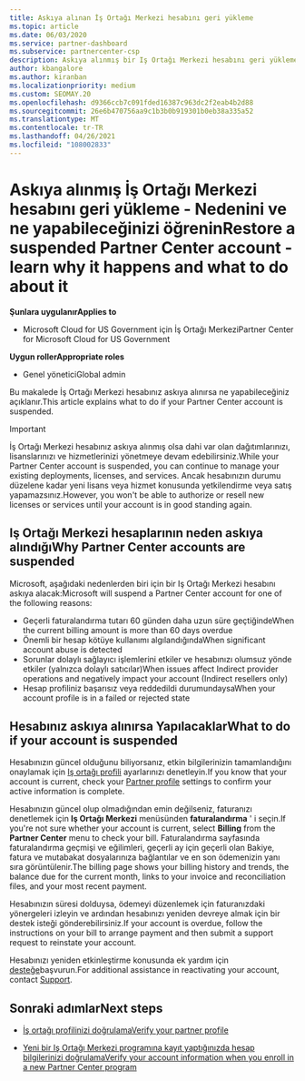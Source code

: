 ```yaml
---
title: Askıya alınan İş Ortağı Merkezi hesabını geri yükleme
ms.topic: article
ms.date: 06/03/2020
ms.service: partner-dashboard
ms.subservice: partnercenter-csp
description: Askıya alınmış bir Iş Ortağı Merkezi hesabını geri yüklemeyi, Iş ortağı hesabının neden askıya alınacağını ve askıya alma sırasında hesabınızı nasıl kullanabileceğinizi öğrenin.
author: kbangalore
ms.author: kiranban
ms.localizationpriority: medium
ms.custom: SEOMAY.20
ms.openlocfilehash: d9366ccb7c091fded16387c963dc2f2eab4b2d88
ms.sourcegitcommit: 26e6b470756aa9c1b3b0b919301b0eb38a335a52
ms.translationtype: MT
ms.contentlocale: tr-TR
ms.lasthandoff: 04/26/2021
ms.locfileid: "108002833"
---
```

# <a name="restore-a-suspended-partner-center-account---learn-why-it-happens-and-what-to-do-about-it"></a><span data-ttu-id="4fe92-103">Askıya alınmış İş Ortağı Merkezi hesabını geri yükleme - Nedenini ve ne yapabileceğinizi öğrenin</span><span class="sxs-lookup"><span data-stu-id="4fe92-103">Restore a suspended Partner Center account - learn why it happens and what to do about it</span></span>

<span data-ttu-id="4fe92-104">**Şunlara uygulanır**</span><span class="sxs-lookup"><span data-stu-id="4fe92-104">**Applies to**</span></span>

- <span data-ttu-id="4fe92-105">Microsoft Cloud for US Government için İş Ortağı Merkezi</span><span class="sxs-lookup"><span data-stu-id="4fe92-105">Partner Center for Microsoft Cloud for US Government</span></span>

<span data-ttu-id="4fe92-106">**Uygun roller**</span><span class="sxs-lookup"><span data-stu-id="4fe92-106">**Appropriate roles**</span></span>

- <span data-ttu-id="4fe92-107">Genel yönetici</span><span class="sxs-lookup"><span data-stu-id="4fe92-107">Global admin</span></span>

<span data-ttu-id="4fe92-108">Bu makalede İş Ortağı Merkezi hesabınız askıya alınırsa ne yapabileceğiniz açıklanır.</span><span class="sxs-lookup"><span data-stu-id="4fe92-108">This article explains what to do if your Partner Center account is suspended.</span></span>

> [!IMPORTANT]  
> <span data-ttu-id="4fe92-109">İş Ortağı Merkezi hesabınız askıya alınmış olsa dahi var olan dağıtımlarınızı, lisanslarınızı ve hizmetlerinizi yönetmeye devam edebilirsiniz.</span><span class="sxs-lookup"><span data-stu-id="4fe92-109">While your Partner Center account is suspended, you can continue to manage your existing deployments, licenses, and services.</span></span> <span data-ttu-id="4fe92-110">Ancak hesabınızın durumu düzelene kadar yeni lisans veya hizmet konusunda yetkilendirme veya satış yapamazsınız.</span><span class="sxs-lookup"><span data-stu-id="4fe92-110">However, you won't be able to authorize or resell new licenses or services until your account is in good standing again.</span></span>

## <a name="why-partner-center-accounts-are-suspended"></a><span data-ttu-id="4fe92-111">Iş Ortağı Merkezi hesaplarının neden askıya alındığı</span><span class="sxs-lookup"><span data-stu-id="4fe92-111">Why Partner Center accounts are suspended</span></span>

<span data-ttu-id="4fe92-112">Microsoft, aşağıdaki nedenlerden biri için bir Iş Ortağı Merkezi hesabını askıya alacak:</span><span class="sxs-lookup"><span data-stu-id="4fe92-112">Microsoft will suspend a Partner Center account for one of the following reasons:</span></span>

- <span data-ttu-id="4fe92-113">Geçerli faturalandırma tutarı 60 günden daha uzun süre geçtiğinde</span><span class="sxs-lookup"><span data-stu-id="4fe92-113">When the current billing amount is more than 60 days overdue</span></span>
- <span data-ttu-id="4fe92-114">Önemli bir hesap kötüye kullanımı algılandığında</span><span class="sxs-lookup"><span data-stu-id="4fe92-114">When significant account abuse is detected</span></span>
- <span data-ttu-id="4fe92-115">Sorunlar dolaylı sağlayıcı işlemlerini etkiler ve hesabınızı olumsuz yönde etkiler (yalnızca dolaylı satıcılar)</span><span class="sxs-lookup"><span data-stu-id="4fe92-115">When issues affect Indirect provider operations and negatively impact your account (Indirect resellers only)</span></span>
- <span data-ttu-id="4fe92-116">Hesap profiliniz başarısız veya reddedildi durumundaysa</span><span class="sxs-lookup"><span data-stu-id="4fe92-116">When your account profile is in a failed or rejected state</span></span>

## <a name="what-to-do-if-your-account-is-suspended"></a><span data-ttu-id="4fe92-117">Hesabınız askıya alınırsa Yapılacaklar</span><span class="sxs-lookup"><span data-stu-id="4fe92-117">What to do if your account is suspended</span></span>

<span data-ttu-id="4fe92-118">Hesabınızın güncel olduğunu biliyorsanız, etkin bilgilerinizin tamamlandığını onaylamak için [Iş ortağı profili](https://partner.microsoft.com/pcv/accountsettings/partnerprofile) ayarlarınızı denetleyin.</span><span class="sxs-lookup"><span data-stu-id="4fe92-118">If you know that your account is current, check your [Partner profile](https://partner.microsoft.com/pcv/accountsettings/partnerprofile) settings to confirm your active information is complete.</span></span> 

<span data-ttu-id="4fe92-119">Hesabınızın güncel olup olmadığından emin değilseniz, faturanızı denetlemek için **Iş Ortağı Merkezi** menüsünden **faturalandırma** ' i seçin.</span><span class="sxs-lookup"><span data-stu-id="4fe92-119">If you're not sure whether your account is current, select **Billing** from the **Partner Center** menu to check your bill.</span></span> <span data-ttu-id="4fe92-120">Faturalandırma sayfasında faturalandırma geçmişi ve eğilimleri, geçerli ay için geçerli olan Bakiye, fatura ve mutabakat dosyalarınıza bağlantılar ve en son ödemenizin yanı sıra görüntülenir.</span><span class="sxs-lookup"><span data-stu-id="4fe92-120">The billing page shows your billing history and trends, the balance due for the current month, links to your invoice and reconciliation files, and your most recent payment.</span></span>

<span data-ttu-id="4fe92-121">Hesabınızın süresi dolduysa, ödemeyi düzenlemek için faturanızdaki yönergeleri izleyin ve ardından hesabınızı yeniden devreye almak için bir destek isteği gönderebilirsiniz.</span><span class="sxs-lookup"><span data-stu-id="4fe92-121">If your account is overdue, follow the instructions on your bill to arrange payment and then submit a support request to reinstate your account.</span></span> 

<span data-ttu-id="4fe92-122">Hesabınızı yeniden etkinleştirme konusunda ek yardım için [desteğe](https://partner.microsoft.com/dashboard/support/csp/servicerequests/create)başvurun.</span><span class="sxs-lookup"><span data-stu-id="4fe92-122">For additional assistance in reactivating your account, contact [Support](https://partner.microsoft.com/dashboard/support/csp/servicerequests/create).</span></span>

## <a name="next-steps"></a><span data-ttu-id="4fe92-123">Sonraki adımlar</span><span class="sxs-lookup"><span data-stu-id="4fe92-123">Next steps</span></span>

- [<span data-ttu-id="4fe92-124">İş ortağı profilinizi doğrulama</span><span class="sxs-lookup"><span data-stu-id="4fe92-124">Verify your partner profile</span></span>](update-your-partner-profile.md)

- [<span data-ttu-id="4fe92-125">Yeni bir Iş Ortağı Merkezi programına kayıt yaptığınızda hesap bilgilerinizi doğrulama</span><span class="sxs-lookup"><span data-stu-id="4fe92-125">Verify your account information when you enroll in a new Partner Center program</span></span>](verification-responses.md)
